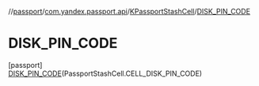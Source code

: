//[passport](../../../../index.md)/[com.yandex.passport.api](../../index.md)/[KPassportStashCell](../index.md)/[DISK_PIN_CODE](index.md)

# DISK_PIN_CODE

[passport]\
[DISK_PIN_CODE](index.md)(PassportStashCell.CELL_DISK_PIN_CODE)

